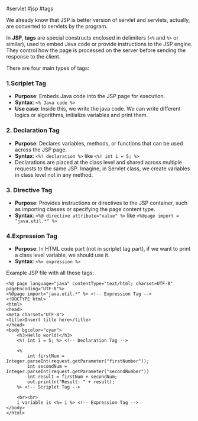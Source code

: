 #servlet #jsp #tags

We already know that JSP is better version of servlet and servlets, actually, are converted to servlets by the program.

In **JSP**,  **tags** are special constructs enclosed in delimiters (`<%` and `%>` or similar), used to embed Java code or provide instructions to the JSP engine. They control how the page is processed on the server before sending the response to the client.

There are four main types of tags:

### 1.Scriplet Tag
- **Purpose**: Embeds Java code into the JSP page for execution.
- **Syntax**: `<% Java code %>`
- **Use case**: Inside this, we write the java code. We can write different logics or algorithms, initialize variables and print them.

### 2. Declaration Tag

- **Purpose**: Declares variables, methods, or functions that can be used across the JSP page.
- **Syntax**: `<%! declaration %>` like `<%! int i = 5; %>`
- Declarations are placed at the class level and shared across multiple requests to the same JSP. Imagine, in Servlet class, we create variables in class level not in any method.

### 3. Directive Tag
- **Purpose**: Provides instructions or directives to the JSP container, such as importing classes or specifying the page content type.
- **Syntax**: `<%@ directive attribute="value" %>` like `<%@page import = "java.util.*" %>`


### 4.Expression Tag
- **Purpose**: In HTML code part (not in scriplet tag part), if we want to print a class level variable, we should use it.
- **Syntax**: `<%= expression %>`


Example JSP file with all these tags:

	<%@ page language="java" contentType="text/html; charset=UTF-8"
	pageEncoding="UTF-8"%>
	<%@page import="java.util.*" %> <!-- Expression Tag -->
	<!DOCTYPE html>
	<html>
	<head>
	<meta charset="UTF-8">
	<title>Insert title here</title>
	</head>
	<body bgcolor="cyan">
		<h3>Hello world!</h3>
		<%! int i = 5; %> <!-- Declaration Tag -->
		
		<%
			int firstNum = Integer.parseInt(request.getParameter("firstNumber"));
			int secondNum = Integer.parseInt(request.getParameter("secondNumber"))
			int result = firstNum + secondNum;
			out.println("Result: " + result);
		%> <!-- Scriplet Tag -->
		
		<br><br>
		i variable is <%= i %> <!-- Expression Tag -->
	</body>
	</html>